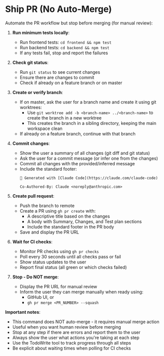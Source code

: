# Ship PR (No Auto-Merge)

Automate the PR workflow but stop before merging (for manual review):

1. **Run minimum tests locally**:
   - Run frontend tests: `cd frontend && npm test`
   - Run backend tests: `cd backend && npm test`
   - If any tests fail, stop and report the failures

2. **Check git status**:
   - Run `git status` to see current changes
   - Ensure there are changes to commit
   - Check if already on a feature branch or on master

3. **Create or verify branch**:
   - If on master, ask the user for a branch name and create it using git worktrees:
     - Use `git worktree add -b <branch-name> ../<branch-name>` to create the branch in a new worktree
     - This creates the branch in a sibling directory, keeping the main workspace clean
   - If already on a feature branch, continue with that branch

4. **Commit changes**:
   - Show the user a summary of all changes (git diff and git status)
   - Ask the user for a commit message (or infer one from the changes)
   - Commit all changes with the provided/inferred message
   - Include the standard footer:
     ```
     🤖 Generated with [Claude Code](https://claude.com/claude-code)

     Co-Authored-By: Claude <noreply@anthropic.com>
     ```

5. **Create pull request**:
   - Push the branch to remote
   - Create a PR using `gh pr create` with:
     - A descriptive title based on the changes
     - A body with Summary, Changes, and Test plan sections
     - Include the standard footer in the PR body
   - Save and display the PR URL

6. **Wait for CI checks**:
   - Monitor PR checks using `gh pr checks`
   - Poll every 30 seconds until all checks pass or fail
   - Show status updates to the user
   - Report final status (all green or which checks failed)

7. **Stop - Do NOT merge**:
   - Display the PR URL for manual review
   - Inform the user they can merge manually when ready using:
     - GitHub UI, or
     - `gh pr merge <PR_NUMBER> --squash`

**Important notes**:
- This command does NOT auto-merge - it requires manual merge action
- Useful when you want human review before merging
- Stop at any step if there are errors and report them to the user
- Always show the user what actions you're taking at each step
- Use the TodoWrite tool to track progress through all steps
- Be explicit about waiting times when polling for CI checks
